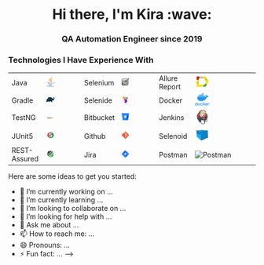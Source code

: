 <h1 align="center">Hi there, I'm Kira :wave:</h1> 
<h3 align="center">QA Automation Engineer since 2019</h3>

<h3>Technologies I Have Experience With</h3>

| | | | | | |
| ------------- | ------------- | ------------- | ------------- |------------- |------------- |
| Java  | <img width="25%" title="Java" src="images/java-logo.svg"> | Selenium  | <img width="25%" title="Selenium" src="images/selenium-logo.png">  | Allure Report  | <img width="25%" title="Allure Report" src="images/allure-Report-logo.svg">  |
| Gradle  | <img width="25%" title="Gradle" src="images/gradle-logo.svg "> | Selenide  | <img width="25%" title="Selenide" src="images/selenide-logo.svg">  |  Docker  | <img width="25%" title="Docker" src="images/docker-logo.png">  |
| TestNG  | <img width="25%" title="TestNG" src="images/testng-logo.png"> | Bitbucket  | <img width="25%" title="Bitbucket" src="images/bitbucket-logo.png"> | Jenkins  | <img width="25%" title="Jenkins" src="images/jenkins-logo.svg"> |
| JUnit5  | <img width="25%" title="JUnit5" src="images/junit5-logo.svg"> | Github  | <img width="25%" title="Github" src="images/git-logo.svg"> | Selenoid  | <img width="25%" title="Selenoid" src="images/selenoid-logo.svg"> |
| REST-Assured  | <img width="25%" title="REST-Assured" src="images/rest-assured-logo.svg"> | Jira  | <img width="25%" title="Jira" src="images/jira-logo.svg">  | Postman  | <img width="25%" title="Postman" src="images/postman-logo.svg"> |


Here are some ideas to get you started:

- 🔭 I’m currently working on ...
- 🌱 I’m currently learning ...
- 👯 I’m looking to collaborate on ...
- 🤔 I’m looking for help with ...
- 💬 Ask me about ...
- 📫 How to reach me: ...
- 😄 Pronouns: ...
- ⚡ Fun fact: ...
-->
